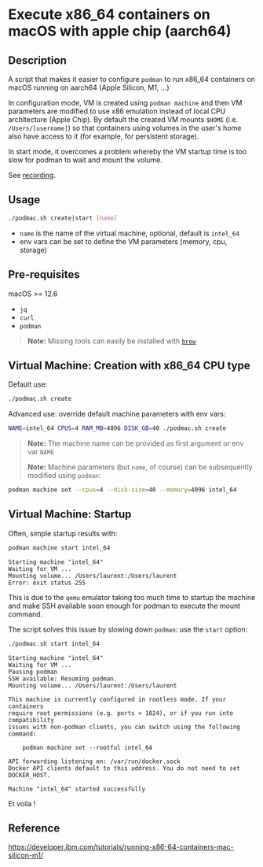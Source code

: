 # Execute x86_64 containers on macOS with apple chip (aarch64)

## Description

A script that makes it easier to configure `podman` to run x86_64 containers on macOS running on aarch64 (Apple Silicon, M1, ...)

In configuration mode, VM is created using `podman machine` and then VM parameters are modified to use x86 emulation instead of local CPU architecture (Apple Chip).
By default the created VM mounts `$HOME` (i.e. `/Users/[username]`) so that containers using volumes in the user's home also have access to it (for example, for persistent storage).

In start mode, it overcomes a problem whereby the VM startup time is too slow for podman to wait and mount the volume.

See [recording](https://asciinema.org/a/n5SCfJGqasOQOv4ntob77AxpF).

## Usage

```bash
./podmac.sh create|start [name]
```

- `name` is the name of the virtual machine, optional, default is `intel_64`
- env vars can be set to define the VM parameters (memory, cpu, storage)

## Pre-requisites

macOS >= 12.6

- `jq`
- `curl`
- `podman`

> **Note:** Missing tools can easily be installed with [`brew`](https://brew.sh)

## Virtual Machine: Creation with x86_64 CPU type

Default use:

```bash
./podmac.sh create
```

Advanced use: override default machine parameters with env vars:

```bash
NAME=intel_64 CPUS=4 RAM_MB=4096 DISK_GB=40 ./podmac.sh create
```

> **Note:** The machine name can be provided as first argument or env var `NAME`
>
> **Note:** Machine parameters (but `name`, of course) can be subsequently modified using `podman`:

```bash
podman machine set --cpus=4 --disk-size=40 --memory=4096 intel_64
```

## Virtual Machine: Startup

Often, simple startup results with:

```bash
podman machine start intel_64
```

```text
Starting machine "intel_64"
Waiting for VM ...
Mounting volume... /Users/laurent:/Users/laurent
Error: exit status 255
```

This is due to the `qemu` emulator taking too much time to startup the machine and make SSH available soon enough for podman to execute the mount command.

The script solves this issue by slowing down `podman`: use the `start` option:

```bash
./podmac.sh start intel_64
```

```text
Starting machine "intel_64"
Waiting for VM ...
Pausing podman
SSH available: Resuming podman.
Mounting volume... /Users/laurent:/Users/laurent

This machine is currently configured in rootless mode. If your containers
require root permissions (e.g. ports < 1024), or if you run into compatibility
issues with non-podman clients, you can switch using the following command:

	podman machine set --rootful intel_64

API forwarding listening on: /var/run/docker.sock
Docker API clients default to this address. You do not need to set DOCKER_HOST.

Machine "intel_64" started successfully
```

Et voila !

## Reference

<https://developer.ibm.com/tutorials/running-x86-64-containers-mac-silicon-m1/>

<!-- cSpell:ignore aarch cpus podmac -->
